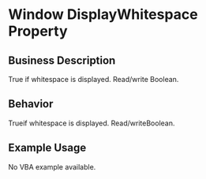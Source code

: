 # Window DisplayWhitespace Property

## Business Description
True if whitespace is displayed. Read/write Boolean.

## Behavior
Trueif whitespace is displayed. Read/writeBoolean.

## Example Usage
No VBA example available.